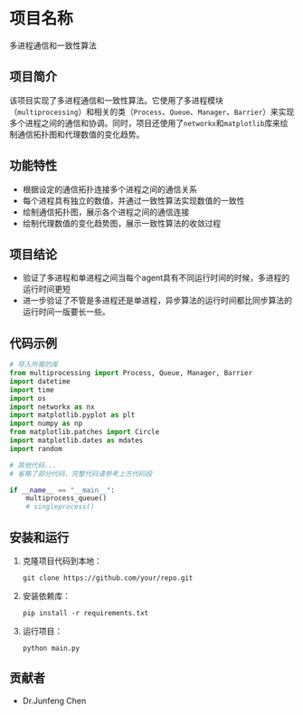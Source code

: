 # 项目名称

多进程通信和一致性算法

## 项目简介

该项目实现了多进程通信和一致性算法。它使用了多进程模块（`multiprocessing`）和相关的类（`Process`、`Queue`、`Manager`、`Barrier`）来实现多个进程之间的通信和协调。同时，项目还使用了`networkx`和`matplotlib`库来绘制通信拓扑图和代理数值的变化趋势。

## 功能特性

- 根据设定的通信拓扑连接多个进程之间的通信关系
- 每个进程具有独立的数值，并通过一致性算法实现数值的一致性
- 绘制通信拓扑图，展示各个进程之间的通信连接
- 绘制代理数值的变化趋势图，展示一致性算法的收敛过程


## 项目结论

- 验证了多进程和单进程之间当每个agent具有不同运行时间的时候，多进程的运行时间更短
-  进一步验证了不管是多进程还是单进程，异步算法的运行时间都比同步算法的运行时间一版要长一些。



## 代码示例

```python
# 导入所需的库
from multiprocessing import Process, Queue, Manager, Barrier
import datetime
import time
import os
import networkx as nx
import matplotlib.pyplot as plt
import numpy as np
from matplotlib.patches import Circle
import matplotlib.dates as mdates
import random

# 其他代码...
# 省略了部分代码，完整代码请参考上方代码段

if __name__ == "__main__":
    multiprocess_queue()
    # singleprocess()
```

## 安装和运行

1. 克隆项目代码到本地：
   ```
   git clone https://github.com/your/repo.git
   ```

2. 安装依赖库：
   ```
   pip install -r requirements.txt
   ```

3. 运行项目：
   ```
   python main.py
   ```

## 贡献者

- Dr.Junfeng Chen


